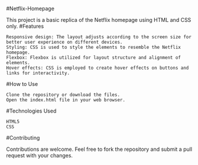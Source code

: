 #Netflix-Homepage

This project is a basic replica of the Netflix homepage using HTML and CSS only.
#Features

    Responsive design: The layout adjusts according to the screen size for better user experience on different devices.
    Styling: CSS is used to style the elements to resemble the Netflix homepage.
    Flexbox: Flexbox is utilized for layout structure and alignment of elements.
    Hover effects: CSS is employed to create hover effects on buttons and links for interactivity.

#How to Use

    Clone the repository or download the files.
    Open the index.html file in your web browser.

#Technologies Used

    HTML5
    CSS

#Contributing

Contributions are welcome. Feel free to fork the repository and submit a pull request with your changes.

